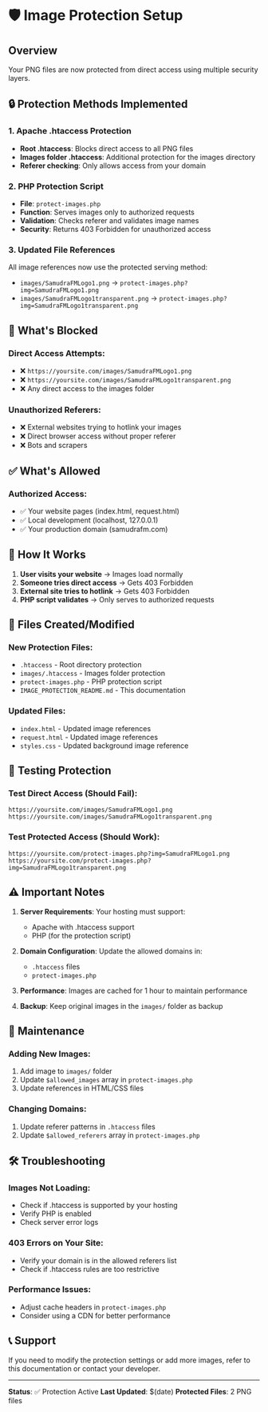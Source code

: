 # 🛡️ Image Protection Setup

## Overview
Your PNG files are now protected from direct access using multiple security layers.

## 🔒 Protection Methods Implemented

### 1. Apache .htaccess Protection
- **Root .htaccess**: Blocks direct access to all PNG files
- **Images folder .htaccess**: Additional protection for the images directory
- **Referer checking**: Only allows access from your domain

### 2. PHP Protection Script
- **File**: `protect-images.php`
- **Function**: Serves images only to authorized requests
- **Validation**: Checks referer and validates image names
- **Security**: Returns 403 Forbidden for unauthorized access

### 3. Updated File References
All image references now use the protected serving method:
- `images/SamudraFMLogo1.png` → `protect-images.php?img=SamudraFMLogo1.png`
- `images/SamudraFMLogo1transparent.png` → `protect-images.php?img=SamudraFMLogo1transparent.png`

## 🚫 What's Blocked

### Direct Access Attempts:
- ❌ `https://yoursite.com/images/SamudraFMLogo1.png`
- ❌ `https://yoursite.com/images/SamudraFMLogo1transparent.png`
- ❌ Any direct access to the images folder

### Unauthorized Referers:
- ❌ External websites trying to hotlink your images
- ❌ Direct browser access without proper referer
- ❌ Bots and scrapers

## ✅ What's Allowed

### Authorized Access:
- ✅ Your website pages (index.html, request.html)
- ✅ Local development (localhost, 127.0.0.1)
- ✅ Your production domain (samudrafm.com)

## 🔧 How It Works

1. **User visits your website** → Images load normally
2. **Someone tries direct access** → Gets 403 Forbidden
3. **External site tries to hotlink** → Gets 403 Forbidden
4. **PHP script validates** → Only serves to authorized requests

## 📁 Files Created/Modified

### New Protection Files:
- `.htaccess` - Root directory protection
- `images/.htaccess` - Images folder protection
- `protect-images.php` - PHP protection script
- `IMAGE_PROTECTION_README.md` - This documentation

### Updated Files:
- `index.html` - Updated image references
- `request.html` - Updated image references
- `styles.css` - Updated background image reference

## 🚀 Testing Protection

### Test Direct Access (Should Fail):
```
https://yoursite.com/images/SamudraFMLogo1.png
https://yoursite.com/images/SamudraFMLogo1transparent.png
```

### Test Protected Access (Should Work):
```
https://yoursite.com/protect-images.php?img=SamudraFMLogo1.png
https://yoursite.com/protect-images.php?img=SamudraFMLogo1transparent.png
```

## ⚠️ Important Notes

1. **Server Requirements**: Your hosting must support:
   - Apache with .htaccess support
   - PHP (for the protection script)

2. **Domain Configuration**: Update the allowed domains in:
   - `.htaccess` files
   - `protect-images.php`

3. **Performance**: Images are cached for 1 hour to maintain performance

4. **Backup**: Keep original images in the `images/` folder as backup

## 🔄 Maintenance

### Adding New Images:
1. Add image to `images/` folder
2. Update `$allowed_images` array in `protect-images.php`
3. Update references in HTML/CSS files

### Changing Domains:
1. Update referer patterns in `.htaccess` files
2. Update `$allowed_referers` array in `protect-images.php`

## 🛠️ Troubleshooting

### Images Not Loading:
- Check if .htaccess is supported by your hosting
- Verify PHP is enabled
- Check server error logs

### 403 Errors on Your Site:
- Verify your domain is in the allowed referers list
- Check if .htaccess rules are too restrictive

### Performance Issues:
- Adjust cache headers in `protect-images.php`
- Consider using a CDN for better performance

## 📞 Support

If you need to modify the protection settings or add more images, refer to this documentation or contact your developer.

---
**Status**: ✅ Protection Active
**Last Updated**: $(date)
**Protected Files**: 2 PNG files

